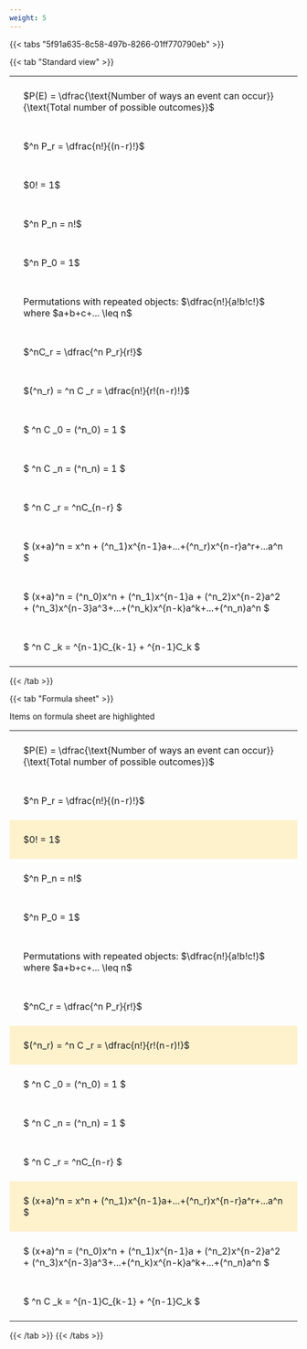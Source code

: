 ```yaml
---
weight: 5
---
```


{{< tabs "5f91a635-8c58-497b-8266-01ff770790eb" >}}

{{< tab "Standard view" >}}

<style type="text/css">
#T_122ec th.col_heading {
  text-align: left;
  font-size: 1em;
}
#T_122ec td {
  text-align: left;
  font-size: 1em;
  padding: 1.5em;
}
</style>
<table id="T_122ec">
  <thead>
  </thead>
  <tbody>
    <tr>
      <td id="T_122ec_row0_col0" class="data row0 col0" >$P(E) = \dfrac{\text{Number of ways an event can occur}}{\text{Total number of possible outcomes}}$</td>
    </tr>
    <tr>
      <td id="T_122ec_row1_col0" class="data row1 col0" >$^n P_r = \dfrac{n!}{(n-r)!}$</td>
    </tr>
    <tr>
      <td id="T_122ec_row2_col0" class="data row2 col0" >$0! = 1$</td>
    </tr>
    <tr>
      <td id="T_122ec_row3_col0" class="data row3 col0" >$^n P_n = n!$</td>
    </tr>
    <tr>
      <td id="T_122ec_row4_col0" class="data row4 col0" >$^n P_0 = 1$</td>
    </tr>
    <tr>
      <td id="T_122ec_row5_col0" class="data row5 col0" >Permutations with repeated objects: $\dfrac{n!}{a!b!c!}$ where $a+b+c+... \leq n$</td>
    </tr>
    <tr>
      <td id="T_122ec_row6_col0" class="data row6 col0" >$^nC_r = \dfrac{^n P_r}{r!}$</td>
    </tr>
    <tr>
      <td id="T_122ec_row7_col0" class="data row7 col0" >$(^n_r) = ^n C _r = \dfrac{n!}{r!(n-r)!}$</td>
    </tr>
    <tr>
      <td id="T_122ec_row8_col0" class="data row8 col0" >$ ^n C _0 = (^n_0) = 1 $</td>
    </tr>
    <tr>
      <td id="T_122ec_row9_col0" class="data row9 col0" >$ ^n C _n = (^n_n) = 1 $</td>
    </tr>
    <tr>
      <td id="T_122ec_row10_col0" class="data row10 col0" >$ ^n C _r = ^nC_{n-r} $</td>
    </tr>
    <tr>
      <td id="T_122ec_row11_col0" class="data row11 col0" >$ (x+a)^n = x^n + (^n_1)x^{n-1}a+...+(^n_r)x^{n-r}a^r+...a^n    $</td>
    </tr>
    <tr>
      <td id="T_122ec_row12_col0" class="data row12 col0" >$ (x+a)^n = (^n_0)x^n + (^n_1)x^{n-1}a + (^n_2)x^{n-2}a^2 + (^n_3)x^{n-3}a^3+...+(^n_k)x^{n-k}a^k+...+(^n_n)a^n $</td>
    </tr>
    <tr>
      <td id="T_122ec_row13_col0" class="data row13 col0" >$ ^n C _k = ^{n-1}C_{k-1} + ^{n-1}C_k $</td>
    </tr>
  </tbody>
</table>
{{< /tab >}}

{{< tab "Formula sheet" >}}

Items on formula sheet are highlighted 
<br>
<style type="text/css">
#T_468d0 th.col_heading {
  text-align: left;
  font-size: 1em;
}
#T_468d0 td {
  text-align: left;
  font-size: 1em;
  padding: 1.5em;
}
#T_468d0_row0_col0, #T_468d0_row1_col0, #T_468d0_row3_col0, #T_468d0_row4_col0, #T_468d0_row5_col0, #T_468d0_row6_col0, #T_468d0_row8_col0, #T_468d0_row9_col0, #T_468d0_row10_col0, #T_468d0_row12_col0, #T_468d0_row13_col0 {
  background-color: rgba(0,0,0,0);
}
#T_468d0_row2_col0, #T_468d0_row7_col0, #T_468d0_row11_col0 {
  background-color: rgba(255,194,10, 0.2);
}
</style>
<table id="T_468d0">
  <thead>
  </thead>
  <tbody>
    <tr>
      <td id="T_468d0_row0_col0" class="data row0 col0" >$P(E) = \dfrac{\text{Number of ways an event can occur}}{\text{Total number of possible outcomes}}$</td>
    </tr>
    <tr>
      <td id="T_468d0_row1_col0" class="data row1 col0" >$^n P_r = \dfrac{n!}{(n-r)!}$</td>
    </tr>
    <tr>
      <td id="T_468d0_row2_col0" class="data row2 col0" >$0! = 1$</td>
    </tr>
    <tr>
      <td id="T_468d0_row3_col0" class="data row3 col0" >$^n P_n = n!$</td>
    </tr>
    <tr>
      <td id="T_468d0_row4_col0" class="data row4 col0" >$^n P_0 = 1$</td>
    </tr>
    <tr>
      <td id="T_468d0_row5_col0" class="data row5 col0" >Permutations with repeated objects: $\dfrac{n!}{a!b!c!}$ where $a+b+c+... \leq n$</td>
    </tr>
    <tr>
      <td id="T_468d0_row6_col0" class="data row6 col0" >$^nC_r = \dfrac{^n P_r}{r!}$</td>
    </tr>
    <tr>
      <td id="T_468d0_row7_col0" class="data row7 col0" >$(^n_r) = ^n C _r = \dfrac{n!}{r!(n-r)!}$</td>
    </tr>
    <tr>
      <td id="T_468d0_row8_col0" class="data row8 col0" >$ ^n C _0 = (^n_0) = 1 $</td>
    </tr>
    <tr>
      <td id="T_468d0_row9_col0" class="data row9 col0" >$ ^n C _n = (^n_n) = 1 $</td>
    </tr>
    <tr>
      <td id="T_468d0_row10_col0" class="data row10 col0" >$ ^n C _r = ^nC_{n-r} $</td>
    </tr>
    <tr>
      <td id="T_468d0_row11_col0" class="data row11 col0" >$ (x+a)^n = x^n + (^n_1)x^{n-1}a+...+(^n_r)x^{n-r}a^r+...a^n    $</td>
    </tr>
    <tr>
      <td id="T_468d0_row12_col0" class="data row12 col0" >$ (x+a)^n = (^n_0)x^n + (^n_1)x^{n-1}a + (^n_2)x^{n-2}a^2 + (^n_3)x^{n-3}a^3+...+(^n_k)x^{n-k}a^k+...+(^n_n)a^n $</td>
    </tr>
    <tr>
      <td id="T_468d0_row13_col0" class="data row13 col0" >$ ^n C _k = ^{n-1}C_{k-1} + ^{n-1}C_k $</td>
    </tr>
  </tbody>
</table>
{{< /tab >}}
{{< /tabs >}}